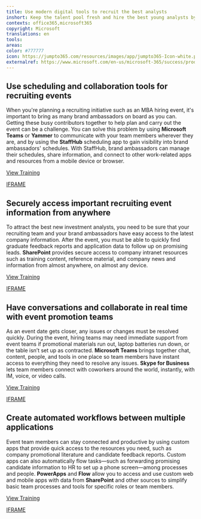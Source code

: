 ```yaml
---
title: Use modern digital tools to recruit the best analysts
inshort: Keep the talent pool fresh and hire the best young analysts by bringing brand ambassadors and recruiting teams together with digital communication, scheduling, and collaboration tools.
contexts: office365,microsoft365
copyright: Microsoft
translations: en
tools: 
areas: 
color: #777777
icon: https://jumpto365.com/resources/images/app/jumpto365-Icon-white.png
externalref: https://www.microsoft.com/en-us/microsoft-365/success/productivitylibrary/use-modern-digital-tools-to-recruit-the-best-analysts
---
```


## Use scheduling and collaboration tools for recruiting events

When you're planning a recruiting initiative such as an MBA hiring event, it's important to bring as many brand ambassadors on board as you can. Getting these busy contributors together to help plan and carry out the event can be a challenge. You can solve this problem by using **Microsoft Teams** or **Yammer** to communicate with your team members wherever they are, and by using the **StaffHub** scheduling app to gain visibility into brand ambassadors' schedules. With StaffHub, brand ambassadors can manage their schedules, share information, and connect to other work-related apps and resources from a mobile device or browser. 

[View Training](https://support.office.com/article/Getting-started-with-Microsoft-StaffHub-92e9480f-0a37-47d2-ac96-2d11ee5f0656)

[IFRAME](https://www.microsoft.com/en-us/videoplayer/embed/RE1TjQX)

## Securely access important recruiting event information from anywhere

To attract the best new investment analysts, you need to be sure that your recruiting team and your brand ambassadors have easy access to the latest company information. After the event, you must be able to quickly find graduate feedback reports and application data to follow up on promising leads. **SharePoint** provides secure access to company intranet resources such as training content, reference material, and company news and information from almost anywhere, on almost any device.

[View Training](https://support.office.com/article/Get-started-with-SharePoint-909ec2f0-05c8-4e92-8ad3-3f8b0b6cf261)

[IFRAME](https://www.microsoft.com/en-us/videoplayer/embed/RE1TwWx)

## Have conversations and collaborate in real time with event promotion teams

As an event date gets closer, any issues or changes must be resolved quickly. During the event, hiring teams may need immediate support from event teams if promotional materials run out, laptop batteries run down, or the table isn’t set up as contracted. **Microsoft Teams** brings together chat, content, people, and tools in one place so team members have instant access to everything they need to resolve any issues. **Skype for Business** lets team members connect with coworkers around the world, instantly, with IM, voice, or video calls.

[View Training](https://support.office.com/article/Microsoft-Teams-Quick-Start-422bf3aa-9ae8-46f1-83a2-e65720e1a34d)

[IFRAME](https://www.microsoft.com/en-us/videoplayer/embed/RE1Tmr7)

## Create automated workflows between multiple applications

Event team members can stay connected and productive by using custom apps that provide quick access to the resources you need, such as company promotional literature and candidate feedback reports. Custom apps can also automatically flow tasks—such as forwarding promising candidate information to HR to set up a phone screen—among processes and people. **PowerApps** and **Flow** allow you to access and use custom web and mobile apps with data from **SharePoint** and other sources to simplify basic team processes and tools for specific roles or team members.

[View Training](https://support.office.com/article/Overview-of-workflows-included-with-SharePoint-D74FCCEB-3A64-40FB-9904-CC33CA49DA56)

[IFRAME](https://www.microsoft.com/en-us/videoplayer/embed/RE1UEX1)

